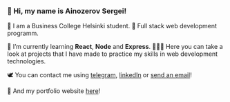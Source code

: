 ### 🥷 Hi, my name is Ainozerov Sergei!

🌿 I am a Business College Helsinki student.
💎 Full stack web development programm.

📕 I’m currently learning **React**, **Node** and **Express**.
🕵🏼‍♂️ Here you can take a look at projects that I have made to practice my skills in web development technologies.

🕊 You can contact me using <a href='https://t.me/ainozerie'>telegram</a>, <a href = "https://www.linkedin.com/in/ainozerie/">linkedIn</a> or <a href = "mailto: ainozerie.prod@gmail.com">send an email</a>!

🏓 And my portfolio website <a href='https://ainozerov-sergei-mauve.vercel.app'>here</a>!
